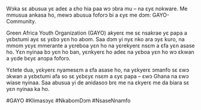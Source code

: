 Wɔka sɛ abusua yɛ adeɛ a ɛho hia paa wɔ ɔbra mu – na ɛyɛ nokware. Me mmusua ankasa ho, mewɔ abusua foforɔ bi a ɛyɛ me dɔm: GAYO-Community.

Green Africa Youth Organization (GAYO) akyerɛ me sɛ nsakrae yɛ papa a yɛbɛtumi ayɛ sɛ yɛbɔ yɛn ho abom. Saa dɔm yi nyɛ nko ara ɔyɛ kuro, na mmom yɛyɛ mmerante a yɛreboa yɛn ho na yɛrekyerɛ nsɛm a ɛfa yɛn asase ho. Yɛn nyinaa bɔ yɛn ho ban, yɛnkyerɛ ho adeɛ na yɛboa yɛn ho wɔ ɛkwan a yɛde bɛyɛ anɔpa foforɔ.

Yɛtete dua, yɛkyerɛ nyamesɛm a ɛfa asase ho, na yɛkyerɛ ɔmanfo sɛ ɛwɔ ɔkwan a yɛbɛtumi afa so sɛ yɛbɛyɛ nsɛm a ɛyɛ papa – ɛwɔ Ghana na ɛwɔ wiase nyinaa. Saa abusua yi de anidasoɔ brɛ me na ɛkyerɛ me da biara sɛ yɛn nyinaa ka ho.

#GAYO #Klimasɔyɛ #NkabomDɔm #NsaseNnamfo
